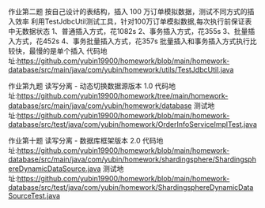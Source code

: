 作业第二题 按自己设计的表结构，插入 100 万订单模拟数据，测试不同方式的插入效率
利用TestJdbcUtil测试工具，针对100万订单模拟数据,每次执行前保证表中无数据状态
1、普通插入方式，花1082s
2、事务插入方式，花355s
3、批量插入方式，花452s
4、事务批量插入方式，花357s
批量插入和事务插入方式执行比较快，最慢的是单个插入
代码地址:https://github.com/yubin19900/homework/blob/main/homework-database/src/main/java/com/yubin/homework/utils/TestJdbcUtil.java

作业第九题 读写分离 - 动态切换数据源版本 1.0
代码地址:https://github.com/yubin19900/homework/tree/main/homework-database/src/main/java/com/yubin/homework/database
测试地址:https://github.com/yubin19900/homework/blob/main/homework-database/src/test/java/com/yubin/homework/OrderInfoServiceImplTest.java

作业第十题 读写分离 - 数据库框架版本 2.0
代码地址:https://github.com/yubin19900/homework/blob/main/homework-database/src/main/java/com/yubin/homework/shardingsphere/ShardingsphereDynamicDataSource.java
测试地址:https://github.com/yubin19900/homework/blob/main/homework-database/src/test/java/com/yubin/homework/ShardingsphereDynamicDataSourceTest.java
